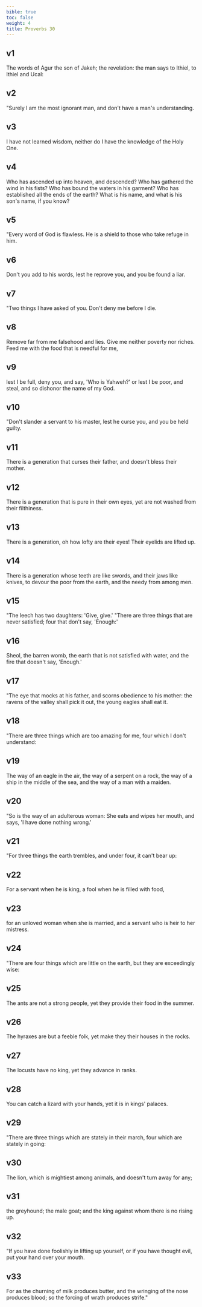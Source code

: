 ```yaml
---
bible: true
toc: false
weight: 4
title: Proverbs 30
---
```




## v1 
The words of Agur the son of Jakeh; the revelation: the man says to Ithiel, to Ithiel and Ucal: 

## v2 
"Surely I am the most ignorant man, and don't have a man's understanding. 

## v3 
I have not learned wisdom, neither do I have the knowledge of the Holy One. 

## v4 
Who has ascended up into heaven, and descended? Who has gathered the wind in his fists? Who has bound the waters in his garment? Who has established all the ends of the earth? What is his name, and what is his son's name, if you know? 

## v5 
"Every word of God is flawless. He is a shield to those who take refuge in him. 

## v6 
Don't you add to his words, lest he reprove you, and you be found a liar. 

## v7 
"Two things I have asked of you. Don't deny me before I die. 

## v8 
Remove far from me falsehood and lies. Give me neither poverty nor riches. Feed me with the food that is needful for me, 

## v9 
lest I be full, deny you, and say, 'Who is Yahweh?' or lest I be poor, and steal, and so dishonor the name of my God. 

## v10 
"Don't slander a servant to his master, lest he curse you, and you be held guilty. 

## v11 
There is a generation that curses their father, and doesn't bless their mother. 

## v12 
There is a generation that is pure in their own eyes, yet are not washed from their filthiness. 

## v13 
There is a generation, oh how lofty are their eyes! Their eyelids are lifted up. 

## v14 
There is a generation whose teeth are like swords, and their jaws like knives, to devour the poor from the earth, and the needy from among men. 

## v15 
"The leech has two daughters: 'Give, give.' "There are three things that are never satisfied; four that don't say, 'Enough:' 

## v16 
Sheol, the barren womb, the earth that is not satisfied with water, and the fire that doesn't say, 'Enough.' 

## v17 
"The eye that mocks at his father, and scorns obedience to his mother: the ravens of the valley shall pick it out, the young eagles shall eat it. 

## v18 
"There are three things which are too amazing for me, four which I don't understand: 

## v19 
The way of an eagle in the air, the way of a serpent on a rock, the way of a ship in the middle of the sea, and the way of a man with a maiden. 

## v20 
"So is the way of an adulterous woman: She eats and wipes her mouth, and says, 'I have done nothing wrong.' 

## v21 
"For three things the earth trembles, and under four, it can't bear up: 

## v22 
For a servant when he is king, a fool when he is filled with food, 

## v23 
for an unloved woman when she is married, and a servant who is heir to her mistress. 

## v24 
"There are four things which are little on the earth, but they are exceedingly wise: 

## v25 
The ants are not a strong people, yet they provide their food in the summer. 

## v26 
The hyraxes are but a feeble folk, yet make they their houses in the rocks. 

## v27 
The locusts have no king, yet they advance in ranks. 

## v28 
You can catch a lizard with your hands, yet it is in kings' palaces. 

## v29 
"There are three things which are stately in their march, four which are stately in going: 

## v30 
The lion, which is mightiest among animals, and doesn't turn away for any; 

## v31 
the greyhound; the male goat; and the king against whom there is no rising up. 

## v32 
"If you have done foolishly in lifting up yourself, or if you have thought evil, put your hand over your mouth. 

## v33 
For as the churning of milk produces butter, and the wringing of the nose produces blood; so the forcing of wrath produces strife."
